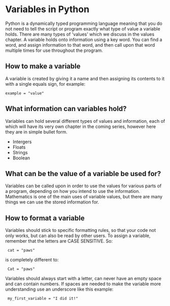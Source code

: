 # Variables in Python

Python is a dynamically typed programming language meaning that you do not need to tell the script or program exactly what type of value a variable holds. There are many types of 'values' which we discuss in the values chapter. A variable holds onto information using a key word. You can find a word, and assign information to that word, and then call upon that word multiple times for use throughout the program. 

## How to make a variable

A variable is created by giving it a name and then assigning its contents to it with a single equals sign, for example:
<pre><code>example = "value"</code></pre>

## What information can variables hold?

Variables can hold several different types of values and information, each of which will have its very own chapter in the coming series, however here they are in simple bullet form. 

- Intergers
- Floats
- Strings
- Boolean

## What can be the value of a variable be used for?

Variables can be called upon in order to use the values for various parts of a program, depending on how you intend to use the information. Mathematics is one of the main uses of variable values, but there are many things we can use the stored information for. 

## How to format a variable

Variables should stick to specific formatting rules, so that your code not only works, but can also be read by other users. To assign a variable, remember that the letters are CASE SENSITIVE. So:

<pre><code> cat = "paws" </code></pre>

is completely different to:

<pre><code> Cat = "paws" </code></pre>

Variables should always start with a letter, can never have an empty space and can contain numbers. If spaces are needed to make the variable more understanding use an underscore like this example:

<pre><code> my_first_variable = "I did it!" </code></pre>







